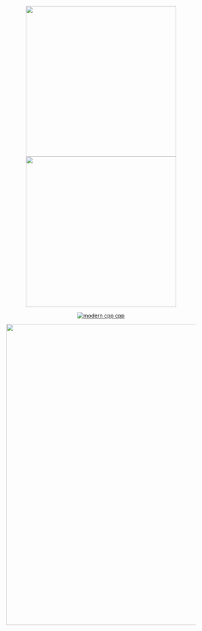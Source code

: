 <div id="title" align=center>

  
<p align="center">
<!-- https://github.com/anuraghazra/github-readme-stats -->
<img align="center" width="400" src="https://github-readme-stats.vercel.app/api?username=SXP-Simon&theme=transparent&show_icons=true&hide_border=true&show=reviews&hide_title=true&hide=contribs" />

<!-- https://github.com/DenverCoder1/github-readme-streak-stats -->
<img align="center" width="400" src="https://streak-stats.demolab.com?user=SXP-Simon&theme=transparent&hide_border=true" />
<br/>


[![modern cpp cpp](https://img.shields.io/badge/code-Modern%20C++-blue)](https://learn.microsoft.com/zh-cn/cpp/cpp/welcome-back-to-cpp-modern-cpp) 


<!-- https://github.com/Ashutosh00710/github-readme-activity-graph -->
<img width="800" src="https://github-readme-activity-graph.vercel.app/graph?username=orchiddell0&theme=github-compact&hide_border=true&area=true&custom_title=Contribution%20Graph" />
<br/>







